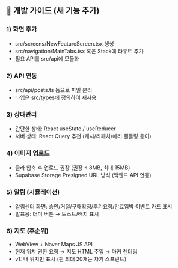 ## 🧩 개발 가이드 (새 기능 추가)

### 1) 화면 추가
- src/screens/NewFeatureScreen.tsx 생성
- src/navigation/MainTabs.tsx 혹은 Stack에 라우트 추가
- 필요 API를 src/api에 모듈화

### 2) API 연동
- src/api/posts.ts 등으로 파일 분리
- 타입은 src/types에 정의하여 재사용

### 3) 상태관리
- 간단한 상태: React useState / useReducer
- 서버 상태: React Query 추천 (캐시/리페치/에러 핸들링 용이)

### 4) 이미지 업로드
- 클라 압축 후 업로드 권장 (권장 ≤ 8MB, 최대 15MB)
- Supabase Storage Presigned URL 방식 (백엔드 API 연동)

### 5) 알림 (시뮬레이션)
- 알림센터 화면: 승인/거절/구매확정/후기요청/만료임박 이벤트 카드 표시
- 발표용: 더미 버튼 → 토스트/배지 표시

### 6) 지도 (후순위)
- WebView + Naver Maps JS API
- 현재 위치 권한 요청 → 지도 HTML 주입 → 마커 렌더링
- v1: 내 위치만 표시 (핀 최대 20개는 차기 스프린트)